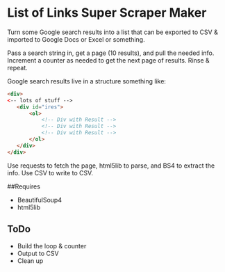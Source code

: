 # List of Links Super Scraper Maker

Turn some Google search results into a list that can be exported to CSV &
imported to Google Docs or Excel or something. 

Pass a search string in, get a page (10 results), and pull the needed info. 
Increment a counter as needed to get the next page of results. Rinse & repeat.
 
 Google search results live in a structure something like:
 
 ```html
<div>
<-- lots of stuff -->
    <div id="ires">
        <ol>
            <!-- Div with Result -->
            <!-- Div with Result -->
            <!-- Div with Result -->
        </ol>
    </div>
</div>
```

Use requests to fetch the page, html5lib to parse, and BS4 to extract the info.
Use CSV to write to CSV.

##Requires 
- BeautifulSoup4
- html5lib

## ToDo 
- Build the loop & counter
- Output to CSV
- Clean up


